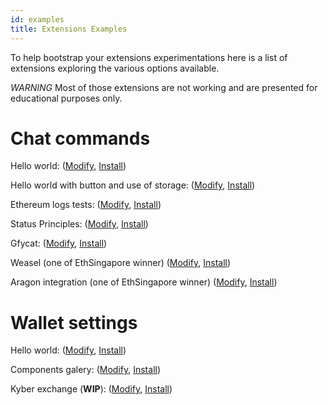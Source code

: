 ```yaml
---
id: examples
title: Extensions Examples
---
```


To help bootstrap your extensions experimentations here is a list of extensions exploring the various options available.

_WARNING_ Most of those extensions are not working and are presented for educational purposes only.

# Chat commands

Hello world: ([Modify](https://extensions.status.im/?hash=QmV8JsEA2fBnjstH3MJzK5SgF9F7qNSyKLo2LapYia5pX4), [Install](https://get.status.im/extension/ipfs@QmV8JsEA2fBnjstH3MJzK5SgF9F7qNSyKLo2LapYia5pX4))

Hello world with button and use of storage: ([Modify](https://extensions.status.im/?hash=QmPDUJqVKyAqQQgwTQE9NsZpX6RCkG1JF3awe2WQVuzFTr), [Install](https://get.status.im/extension/ipfs@QmPDUJqVKyAqQQgwTQE9NsZpX6RCkG1JF3awe2WQVuzFTr))

Ethereum logs tests: ([Modify](https://extensions.status.im/?hash=QmaKKKUgDsJKQJ5Q9BJg8V1SRDhhiKbyyQycoExF3eehUZ), [Install](https://get.status.im/extension/ipfs@QmaKKKUgDsJKQJ5Q9BJg8V1SRDhhiKbyyQycoExF3eehUZ))

Status Principles: ([Modify](https://extensions.status.im/?hash=QmSvd5iehhrkSCQR12hEyJtJzCjEQo1ax8936BnkBhQi5a), [Install](https://get.status.im/extension/ipfs@QmSvd5iehhrkSCQR12hEyJtJzCjEQo1ax8936BnkBhQi5a))

Gfycat: ([Modify](https://extensions.status.im/?hash=Qmb1B3jXNdc9WZCcWFzpkTXtrurnKxYQFvUDhp2J4SVCCX), [Install](https://get.status.im/extension/ipfs@Qmb1B3jXNdc9WZCcWFzpkTXtrurnKxYQFvUDhp2J4SVCCX))

Weasel (one of EthSingapore winner) ([Modify](https://extensions.status.im/?hash=QmZaUniGLGfjy4ggdK3Jhk3xq5b2T126zCYLjk5CTc7yiL), [Install](https://get.status.im/extension/ipfs@QmZaUniGLGfjy4ggdK3Jhk3xq5b2T126zCYLjk5CTc7yiL))

Aragon integration (one of EthSingapore winner) ([Modify](https://extensions.status.im/?hash=QmeEGtHHBn8p11gjCWPh1EzNaojNtDzLqWCdN2XE3auJDV), [Install](https://get.status.im/extension/ipfs@QmeEGtHHBn8p11gjCWPh1EzNaojNtDzLqWCdN2XE3auJDV))

# Wallet settings

Hello world: ([Modify](https://extensions.status.im/?hash=QmYnUj7v3UiP6X1YfRuhea5mXpjTGG1KKnCwFS4TKzKTpD), [Install](https://get.status.im/extension/ipfs@QmYnUj7v3UiP6X1YfRuhea5mXpjTGG1KKnCwFS4TKzKTpD))

Components galery: ([Modify](https://extensions.status.im/?hash=QmXEmvhNSvAabQ8t7WX4Fz8SJ3KNh8mtLtK3985sYccjmA), [Install](https://get.status.im/extension/ipfs@QmXEmvhNSvAabQ8t7WX4Fz8SJ3KNh8mtLtK3985sYccjmA))

Kyber exchange (**WIP**): ([Modify](https://extensions.status.im/?hash=QmeqDrXwwwesgb6Dj9UurtgX1VoS4h6tApxLTLU1BSD7Vo), [Install](https://get.status.im/extension/ipfs@QmeqDrXwwwesgb6Dj9UurtgX1VoS4h6tApxLTLU1BSD7Vo))